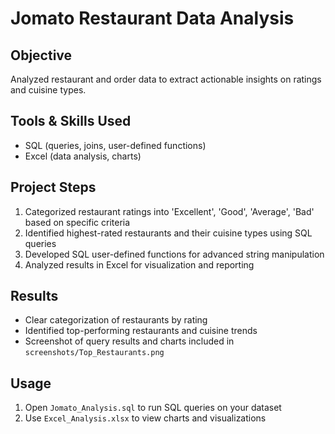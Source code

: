 # Jomato Restaurant Data Analysis

## Objective
Analyzed restaurant and order data to extract actionable insights on ratings and cuisine types.

## Tools & Skills Used
- SQL (queries, joins, user-defined functions)
- Excel (data analysis, charts)

## Project Steps
1. Categorized restaurant ratings into 'Excellent', 'Good', 'Average', 'Bad' based on specific criteria
2. Identified highest-rated restaurants and their cuisine types using SQL queries
3. Developed SQL user-defined functions for advanced string manipulation
4. Analyzed results in Excel for visualization and reporting

## Results
- Clear categorization of restaurants by rating
- Identified top-performing restaurants and cuisine trends
- Screenshot of query results and charts included in `screenshots/Top_Restaurants.png`

## Usage
1. Open `Jomato_Analysis.sql` to run SQL queries on your dataset
2. Use `Excel_Analysis.xlsx` to view charts and visualizations

